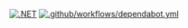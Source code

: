 [![.NET](https://github.com/stecrotti1/DeliveryWebApp/actions/workflows/dotnet.yml/badge.svg)](https://github.com/stecrotti1/DeliveryWebApp/actions/workflows/dotnet.yml)
[![.github/workflows/dependabot.yml](https://github.com/stecrotti1/DeliveryWebApp/actions/workflows/dependabot.yml/badge.svg?branch=master)](https://github.com/stecrotti1/DeliveryWebApp/actions/workflows/dependabot.yml)
